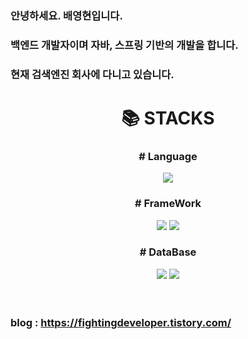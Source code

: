 ### 안녕하세요. 배영현입니다.
### 백엔드 개발자이며 자바, 스프링 기반의 개발을 합니다.<br>
### 현재 검색엔진 회사에 다니고 있습니다.

<div align=center><h1>📚 STACKS</h1></div>

<div align=center> 
  <h3># Language</h3>
  <img src="https://img.shields.io/badge/Java-007396?style=for-the-badge&logo=Java&logoColor=white"> 
  <br>
  <h3># FrameWork</h3>
  <img src="https://img.shields.io/badge/Spring-6DB33F?style=for-the-badge&logo=Spring&logoColor=white">
  <img src="https://img.shields.io/badge/Spring Boot-6DB33F?style=for-the-badge&logo=Spring Boot&logoColor=white">
  <br>
  <h3># DataBase</h3>
  <img src="https://img.shields.io/badge/MySQL-4479A1?style=for-the-badge&logo=MySQL&logoColor=white">
  <img src="https://img.shields.io/badge/Oracle-F80000?style=for-the-badge&logo=Oracle&logoColor=white">
  <br>
  
</div>
<br>
<br>

### blog : https://fightingdeveloper.tistory.com/



<!--
**byh0923/byh0923** is a ✨ _special_ ✨ repository because its `README.md` (this file) appears on your GitHub profile.

Here are some ideas to get you started:

- 🔭 I’m currently working on ...
- 🌱 I’m currently learning ...
- 👯 I’m looking to collaborate on ...
- 🤔 I’m looking for help with ...
- 💬 Ask me about ...
- 📫 How to reach me: ...
- 😄 Pronouns: ...
- ⚡ Fun fact: ...
-->
